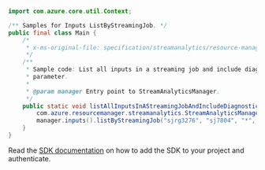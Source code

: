 ```java
import com.azure.core.util.Context;

/** Samples for Inputs ListByStreamingJob. */
public final class Main {
    /*
     * x-ms-original-file: specification/streamanalytics/resource-manager/Microsoft.StreamAnalytics/stable/2020-03-01/examples/Input_ListByStreamingJob_Diagnostics.json
     */
    /**
     * Sample code: List all inputs in a streaming job and include diagnostic information using the $select OData query
     * parameter.
     *
     * @param manager Entry point to StreamAnalyticsManager.
     */
    public static void listAllInputsInAStreamingJobAndIncludeDiagnosticInformationUsingTheSelectODataQueryParameter(
        com.azure.resourcemanager.streamanalytics.StreamAnalyticsManager manager) {
        manager.inputs().listByStreamingJob("sjrg3276", "sj7804", "*", Context.NONE);
    }
}
```

Read the [SDK documentation](https://github.com/Azure/azure-sdk-for-java/blob/azure-resourcemanager-streamanalytics_1.0.0-beta.2/sdk/streamanalytics/azure-resourcemanager-streamanalytics/README.md) on how to add the SDK to your project and authenticate.
